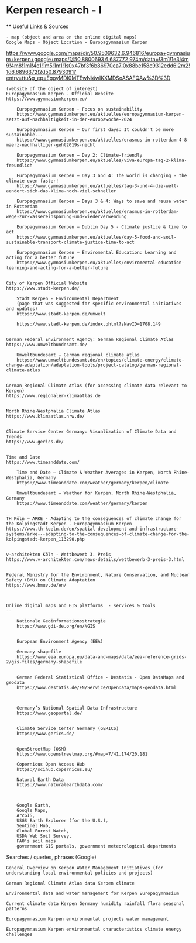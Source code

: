 # Kerpen research - I

** Useful Links & Sources

	- map (object and area on the online digital maps)  
	Google Maps - Object Location - Europagymnasium Kerpen
https://www.google.com/maps/dir/50.9509632,6.946816/europa+gymnasium+kerpen+google+maps/@50.8800693,6.687772,974m/data=!3m1!1e3!4m9!4m8!1m1!4e1!1m5!1m1!1s0x47bf3f6b86970ea7:0x88be158c9312edd6!2m2!1d6.6896372!2d50.8793091?entry=ttu&g_ep=EgoyMDI0MTEwNi4wIKXMDSoASAFQAw%3D%3D



	(website of the object of interest)
	Europagymnasium Kerpen - Official Website
	https://www.gymnasiumkerpen.eu/

		Europagymnasium Kerpen - Focus on sustainability
		https://www.gymnasiumkerpen.eu/aktuelles/europagymnasium-kerpen-setzt-auf-nachhaltigkeit-in-der-europawoche-2024

		Europagymnasium Kerpen — Our first days: It couldn't be more sustainable...
		https://www.gymnasiumkerpen.eu/aktuelles/erasmus-in-rotterdam-4-8-maerz-nachhaltiger-geht2019s-nicht

		Europagymnasium Kerpen — Day 2: Climate-friendly
		https://www.gymnasiumkerpen.eu/aktuelles/viva-europa-tag-2-klima-freundlich

		Europagymnasium Kerpen — Day 3 and 4: The world is changing - the climate even faster!
		https://www.gymnasiumkerpen.eu/aktuelles/tag-3-und-4-die-welt-aendert-sich-das-klima-noch-viel-schneller

		Europagymnasium Kerpen — Days 3 & 4: Ways to save and reuse water in Rotterdam
		https://www.gymnasiumkerpen.eu/aktuelles/erasmus-in-rotterdam-wege-zur-wassereinsparung-und-wiederverwendung

		Europagymnasium Kerpen — Dublin Day 5 - Climate justice & time to act
		https://www.gymnasiumkerpen.eu/aktuelles/day-5-food-and-soil-sustainable-transport-climate-justice-time-to-act

		Europagymnasium Kerpen — Enviromental Education: Learning and acting for a better future
		https://www.gymnasiumkerpen.eu/aktuelles/enviromental-education-learning-and-acting-for-a-better-future


	City of Kerpen Official Website
	https://www.stadt-kerpen.de/

		Stadt Kerpen - Environmental Department
		(page that was suggested for specific environmental initiatives and updates)
		https://www.stadt-kerpen.de/umwelt

		https://www.stadt-kerpen.de/index.phtml?sNavID=1708.149


	German Federal Environment Agency: German Regional Climate Atlas
	https://www.umweltbundesamt.de/

		Umweltbundesamt — German regional climate atlas
		https://www.umweltbundesamt.de/en/topics/climate-energy/climate-change-adaptation/adaptation-tools/project-catalog/german-regional-climate-atlas


	German Regional Climate Atlas (for accessing climate data relevant to Kerpen)
	https://www.regionaler-klimaatlas.de


	North Rhine-Westphalia Climate Atlas
	https://www.klimaatlas.nrw.de/


	Climate Service Center Germany: Visualization of Climate Data and Trends
	https://www.gerics.de/


	Time and Date
	https://www.timeanddate.com/

		Time and Date — Climate & Weather Averages in Kerpen, North Rhine-Westphalia, Germany
		https://www.timeanddate.com/weather/germany/kerpen/climate

		Umweltbundesamt — Weather for Kerpen, North Rhine-Westphalia, Germany
		https://www.timeanddate.com/weather/germany/kerpen


	TH Köln — ARKE - Adapting to the consequences of climate change for the Kolpingstadt Kerpen - Europagymnasium Kerpen
	https://www.th-koeln.de/en/spatial-development-and-infrastructure-systems/arke---adapting-to-the-consequences-of-climate-change-for-the-kolpingstadt-kerpen_113290.php


	v-architekten Köln - Wettbewerb 3. Preis
	https://www.v-architekten.com/news-details/wettbewerb-3-preis-3.html


	Federal Ministry for the Environment, Nature Conservation, and Nuclear Safety (BMU) on Climate Adaptation
	https://www.bmuv.de/en/



	Online digital maps and GIS platforms  - services & tools
	--

		Nationale Geoinformationsstrategie
		https://www.gdi-de.org/en/NGIS


		European Environment Agency (EEA)

		Germany shapefile
		https://www.eea.europa.eu/data-and-maps/data/eea-reference-grids-2/gis-files/germany-shapefile


		German Federal Statistical Office - Destatis - Open DataMaps and geodata
		https://www.destatis.de/EN/Service/OpenData/maps-geodata.html



		Germany’s National Spatial Data Infrastructure
		https://www.geoportal.de/


		Climate Service Center Germany (GERICS)
		https://www.gerics.de/


		OpenStreetMap (OSM)
		https://www.openstreetmap.org/#map=7/41.174/20.181

		Copernicus Open Access Hub
		https://scihub.copernicus.eu/

		Natural Earth Data
		https://www.naturalearthdata.com/



		Google Earth, 
		Google Maps, 
		ArcGIS, 
		USGS Earth Explorer (for the U.S.), 
		Sentinel Hub, 
		Global Forest Watch, 
		USDA Web Soil Survey, 
		FAO's soil maps
		government GIS portals, government meteorological departments

		


Searches / queries, phrases (Google)

	General Overview on Kerpen Water Management Initiatives (for understanding local environmental policies and projects)

	German Regional Climate Atlas data Kerpen climate

	Environmental data and water management for Kerpen Europagymnasium

	Current climate data Kerpen Germany humidity rainfall flora seasonal patterns

	Europagymnasium Kerpen environmental projects water management

	Europagymnasium Kerpen environmental characteristics climate energy challenges
